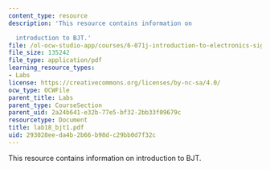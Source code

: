 ```yaml
---
content_type: resource
description: 'This resource contains information on

  introduction to BJT.'
file: /ol-ocw-studio-app/courses/6-071j-introduction-to-electronics-signals-and-measurement-spring-2006/293028eeda4b2b66b98dc29bb0d7f32c_lab18_bjt1.pdf
file_size: 135242
file_type: application/pdf
learning_resource_types:
- Labs
license: https://creativecommons.org/licenses/by-nc-sa/4.0/
ocw_type: OCWFile
parent_title: Labs
parent_type: CourseSection
parent_uid: 2a24b641-e32b-77e5-bf32-2bb33f09679c
resourcetype: Document
title: lab18_bjt1.pdf
uid: 293028ee-da4b-2b66-b98d-c29bb0d7f32c
---
```

This resource contains information on
introduction to BJT.